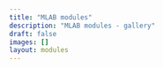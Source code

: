 ```yaml
---
title: "MLAB modules"
description: "MLAB modules - gallery"
draft: false
images: []
layout: modules
---
```

